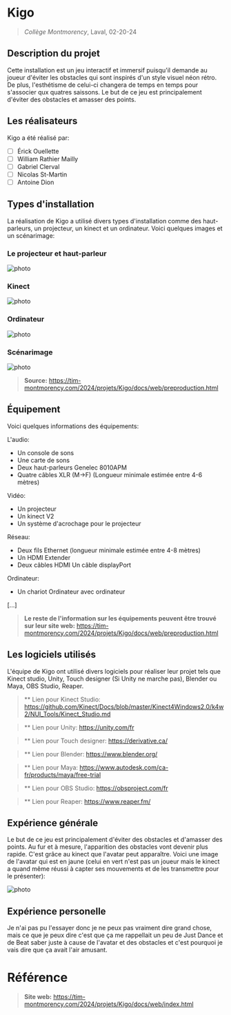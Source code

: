 # Kigo
> *Collège Montmorency*, Laval, 02-20-24

## Description du projet
Cette installation est un jeu interactif et immersif puisqu'il demande au joueur d'éviter les obstacles qui sont inspirés d'un style visuel néon rétro. De plus, l'esthétisme de celui-ci changera de temps en temps pour s'associer qux quatres saissons. Le but de ce jeu est principalement d'éviter des obstacles et amasser des points. 

## Les réalisateurs
Kigo a été réalisé par:
- [ ] Érick Ouellette
- [ ] William Rathier Mailly
- [ ] Gabriel Clerval
- [ ] Nicolas St-Martin
- [ ] Antoine Dion

## Types d'installation
La réalisation de Kigo a utilisé divers types d'installation comme des haut-parleurs, un projecteur, un kinect et un ordinateur. Voici quelques images et un scénarimage:

### Le projecteur et haut-parleur

![photo](media/tech_projecteur_haut_parleur.jpg)

### Kinect

![photo](media/tech_kinect.jpg)

### Ordinateur

![photo](media/ordinateur_logiciel.jpg)

### Scénarimage

![photo](media/scenarimage_kigo.png)

> **Source:** https://tim-montmorency.com/2024/projets/Kigo/docs/web/preproduction.html

## Équipement
Voici quelques informations des équipements:

L'audio:
- Un console de sons
- Une carte de sons
- Deux haut-parleurs Genelec 8010APM
- Quatre câbles XLR (M->F) (Longueur minimale estimée entre 4-6 mètres)
  
Vidéo: 
- Un projecteur
- Un kinect V2
- Un système d'acrochage pour le projecteur

Réseau:
- Deux fils Ethernet (longueur minimale estimée entre 4-8 mètres)
- Un HDMI Extender
- Deux câbles HDMI
Un câble displayPort

Ordinateur:
- Un chariot Ordinateur avec ordinateur

[...]

> **Le reste de l'information sur les équipements peuvent être trouvé sur leur site web:** https://tim-montmorency.com/2024/projets/Kigo/docs/web/preproduction.html

## Les logiciels utilisés
L'équipe de Kigo ont utilisé divers logiciels pour réaliser leur projet tels que Kinect studio, Unity, Touch designer (Si Unity ne marche pas), Blender ou Maya, OBS Studio, Reaper.

> ** Lien pour Kinect Studio: https://github.com/Kinect/Docs/blob/master/Kinect4Windows2.0/k4w2/NUI_Tools/Kinect_Studio.md

> ** Lien pour  Unity: https://unity.com/fr

> ** Lien pour Touch designer: https://derivative.ca/

> ** Lien pour Blender: https://www.blender.org/

> ** Lien pour Maya: https://www.autodesk.com/ca-fr/products/maya/free-trial

> ** Lien pour OBS Studio: https://obsproject.com/fr

> ** Lien pour Reaper: https://www.reaper.fm/

## Expérience générale
Le but de ce jeu est principalement d'éviter des obstacles et d'amasser des points. Au fur et à mesure, l'apparition des obstacles vont devenir plus rapide. C'est grâce au kinect que l'avatar peut apparaître. Voici une image de l'avatar qui est en jaune (celui en vert n'est pas un joueur mais le kinect a quand même réussi à capter ses mouvements et de les transmettre pour le présenter):

![photo](media/avatar_kigo.jpg)

## Expérience personelle
Je n'ai pas pu l'essayer donc je ne peux pas vraiment dire grand chose, mais ce que je peux dire c'est que ça me rappellait un peu de Just Dance et de Beat saber juste à cause de l'avatar et des obstacles et c'est pourquoi je vais dire que ça avait l'air amusant.

# Référence
> **Site web:** https://tim-montmorency.com/2024/projets/Kigo/docs/web/index.html
